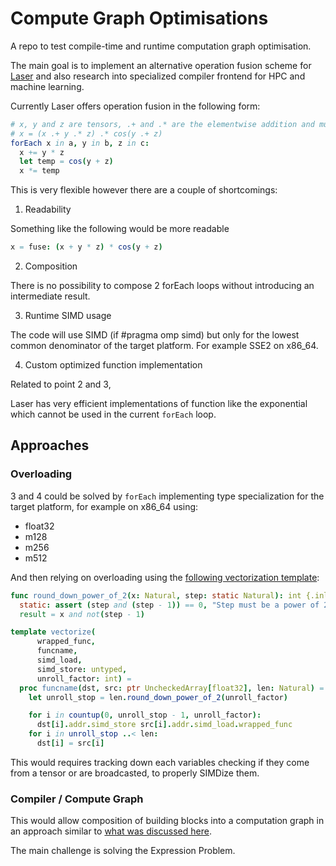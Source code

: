 # Compute Graph Optimisations

A repo to test compile-time and runtime computation graph optimisation.

The main goal is to implement an alternative operation fusion scheme for [Laser](https://github.com/numforge/laser)
and also research into specialized compiler frontend for HPC and machine learning.

Currently Laser offers operation fusion in the following form:

```Nim
# x, y and z are tensors, .+ and .* are the elementwise addition and multiplication
# x = (x .+ y .* z) .* cos(y .+ z)
forEach x in a, y in b, z in c:
  x += y * z
  let temp = cos(y + z)
  x *= temp
```

This is very flexible however there are a couple of shortcomings:

1. Readability

Something like the following would be more readable

```Nim
x = fuse: (x + y * z) * cos(y + z)
```

2. Composition

There is no possibility to compose 2 forEach loops without introducing an intermediate result.

3. Runtime SIMD usage

The code will use SIMD (if #pragma omp simd) but only for the lowest common denominator of the target platform.
For example SSE2 on x86_64.

4. Custom optimized function implementation

Related to point 2 and 3,

Laser has very efficient implementations of function like the exponential which cannot be used in the current `forEach` loop.

## Approaches

### Overloading

3 and 4 could be solved by `forEach` implementing type specialization for the target platform, for example on x86_64 using:
  - float32
  - m128
  - m256
  - m512

And then relying on overloading using the [following vectorization template](https://github.com/numforge/laser/blob/e898f027e6d08d90542714234629da984d4e4639/benchmarks/vector_math/bench_exp.nim#L105-L153):

```Nim
func round_down_power_of_2(x: Natural, step: static Natural): int {.inline.} =
  static: assert (step and (step - 1)) == 0, "Step must be a power of 2"
  result = x and not(step - 1)

template vectorize(
      wrapped_func,
      funcname,
      simd_load,
      simd_store: untyped,
      unroll_factor: int) =
  proc funcname(dst, src: ptr UncheckedArray[float32], len: Natural) =
    let unroll_stop = len.round_down_power_of_2(unroll_factor)

    for i in countup(0, unroll_stop - 1, unroll_factor):
      dst[i].addr.simd_store src[i].addr.simd_load.wrapped_func
    for i in unroll_stop ..< len:
      dst[i] = src[i]
```

This would requires tracking down each variables checking if they come from a tensor or are broadcasted,
to properly SIMDize them.

### Compiler / Compute Graph

This would allow composition of building blocks into a computation graph in an approach similar to [what was discussed here](https://github.com/mratsim/Arraymancer/issues/347).

The main challenge is solving the Expression Problem.
